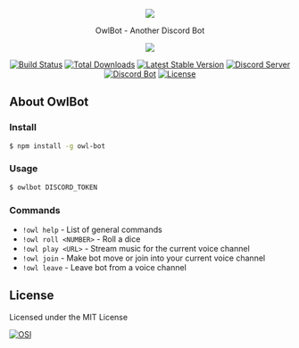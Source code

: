 <p align="center"><img src="https://raw.githubusercontent.com/ljmf00/owlbot/master/logo.jpg"></p>
<p align="center">OwlBot - Another Discord Bot</p>

<p align="center"><a href="https://www.npmjs.com/package/owl-bot"><img src="https://nodei.co/npm/owl-bot.png?downloads=true&downloadRank=true"></a></p>
<p align="center">
<a href="https://travis-ci.org/ljmf00/owlbot"><img src="https://travis-ci.org/ljmf00/owlbot.svg" alt="Build Status"></a>
<a href="https://www.npmjs.com/package/owl-bot"><img src="https://img.shields.io/npm/dt/owl-bot.svg" alt="Total Downloads"></a>
<a href="https://www.npmjs.com/package/owl-bot"><img src="https://img.shields.io/npm/v/owl-bot.svg" alt="Latest Stable Version"></a>
<a href="https://discord.gg/Jwp25Ta"><img src="https://img.shields.io/discord/270636444723183628.svg" alt="Discord Server"></a>
<a href="https://discordapp.com/oauth2/authorize?client_id=326002799383150602&scope=bot&permissions=11328"><img src="https://img.shields.io/badge/discord-bot-blue.svg" alt="Discord Bot"></a>
<a href="https://opensource.org/licenses/MIT"><img src="https://img.shields.io/badge/license-MIT-lightgrey.svg" alt="License"></a>

</p>

## About OwlBot

### Install
```sh
$ npm install -g owl-bot
```

### Usage
```sh
$ owlbot DISCORD_TOKEN
```

### Commands
  - `!owl help` - List of general commands
  - `!owl roll <NUMBER>` - Roll a dice
  - `!owl play <URL>` - Stream music for the current voice channel
  - `!owl join` - Make bot move or join into your current voice channel
  - `!owl leave` - Leave bot from a voice channel

## License
Licensed under the MIT License

[![OSI](https://opensource.org/files/osi_logo_100X133_90ppi_0.png "Open Source Initiative")](https://opensource.org/)
